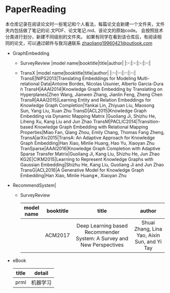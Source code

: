 # PaperReading
本仓库记录在阅读论文时一些笔记和个人看法，每篇论文会新建一个文件夹，文件夹内包括做了笔记的论.文PDF、论文笔记.md、该论文的原始code。
会按照技术分类进行划分，新建不同级别的文件夹。
如果有同学在看到该仓库后，有阅读相同的论文，可以通过邮件与我沟通联系 zhaoliang19960421@outlook.com

- GraphEmbedding
  - SurveyReview
    |model name|booktitle|title|author|
    |:-:|:-:|:-:|:-:|

  - TransX
    |model name|booktitle|title|author|
    |:-:|:-:|:-:|:-:|
    TransE|NIPS2013|Translating Embeddings for Modeling Multi-relational Data|Antoine Bordes, Nicolas Usunier, Alberto Garcia-Dura ́n
    TransH|AAAI2014|Knowledge Graph Embedding by Translating on Hyperplanes|Zhen Wang, Jianwen Zhang, Jianlin Feng, Zheng Chen
    TransR|AAAI2015|Learning Entity and Relation Embeddings for Knowledge Graph Completion|Yankai Lin, Zhiyuan Liu, Maosong Sun, Yang Liu, Xuan Zhu
    TransD|ACL2015|Knowledge Graph Embedding via Dynamic Mapping Matrix |Guoliang Ji, Shizhu He, Liheng Xu, Kang Liu and Jun Zhao
    TransM|PACLIC2014|Transition-based Knowledge Graph Embedding with Relational Mapping Properties|Miao Fan, Qiang Zhou, Emily Chang, Thomas Fang Zheng,
    TransA|arXiv2015|TransA: An Adaptive Approach for Knowledge Graph Embedding|Han Xiao, Minlie Huang, Hao Yu, Xiaoyan Zhu
    TranSparse|AAAI2016|Knowledge Graph Completion with Adaptive Sparse Transfer Matrix|Guoliang Ji, Kang Liu, Shizhu He, Jun Zhao
    KG2E|CIKM2015|Learning to Represent Knowledge Graphs with Gaussian Embedding|Shizhu He, Kang Liu, Guoliang Ji and Jun Zhao
    TransG|ACL2016|A Generative Model for Knowledge Graph Embedding|Han Xiao, Minlie Huang∗, Xiaoyan Zhu

- RecommendSystem|

    - SurveyReview
    
      |model name|booktitle|title|author|
      |:-:|:-:|:-:|:-:|
      ||ACM2017|Deep Learning based Recommender System: A Survey and New Perspectives|Shuai Zhang, Lina Yao, Aixin Sun, and Yi Tay

- eBook

  |title|detail|
  |:-:|:-:|
  |prml|机器学习
